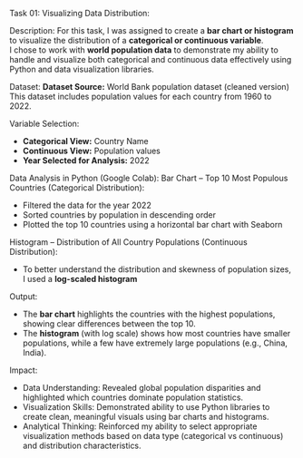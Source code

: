 Task 01: Visualizing Data Distribution:

Description:
For this task, I was assigned to create a **bar chart or histogram** to visualize the distribution of a **categorical or continuous variable**.  
I chose to work with **world population data** to demonstrate my ability to handle and visualize both categorical and continuous data effectively using Python and data visualization libraries.

Dataset:
**Dataset Source:** World Bank population dataset (cleaned version)  
This dataset includes population values for each country from 1960 to 2022.

Variable Selection:
- **Categorical View:** Country Name  
- **Continuous View:** Population values  
- **Year Selected for Analysis:** 2022

Data Analysis in Python (Google Colab):
Bar Chart – Top 10 Most Populous Countries (Categorical Distribution):
- Filtered the data for the year 2022  
- Sorted countries by population in descending order  
- Plotted the top 10 countries using a horizontal bar chart with Seaborn

Histogram – Distribution of All Country Populations (Continuous Distribution):
- To better understand the distribution and skewness of population sizes, I used a **log-scaled histogram**

Output:
- The **bar chart** highlights the countries with the highest populations, showing clear differences between the top 10.  
- The **histogram** (with log scale) shows how most countries have smaller populations, while a few have extremely large populations (e.g., China, India).

Impact: 
- Data Understanding:
Revealed global population disparities and highlighted which countries dominate population statistics.
- Visualization Skills:
Demonstrated ability to use Python libraries to create clean, meaningful visuals using bar charts and histograms.
- Analytical Thinking:
Reinforced my ability to select appropriate visualization methods based on data type (categorical vs continuous) and distribution characteristics.
